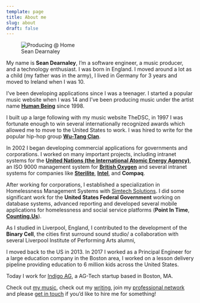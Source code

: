 ```yaml
---
template: page
title: About me
slug: about
draft: false
---
```


<figure class="float-right" style="width: 200px">
 <img src="/media/3233809970622.jpg" alt="Producing @ Home">
 <figcaption>Sean Dearnaley</figcaption>
</figure>

My name is **Sean Dearnaley**, I’m a software engineer, a music producer, and a technology enthusiast.   I was born in England. I moved around a lot as a child (my father was in the army), I lived in Germany for 3 years and moved to Ireland when I was 10.

I’ve been developing applications since I was a teenager. I started a popular music website when I was 14 and I’ve been producing music under the artist name **[Human Being](https://soundcloud.com/humanbeingmusic)** since 1998.

I built up a large following with my music website TheDSC, in 1997 I was fortunate enough to win several internationally recognized awards which allowed me to move to the United States to work. I was hired to write for the popular hip-hop group **[Wu-Tang Clan](https://wutangclan.com/)**.

In 2002 I began developing commercial applications for governments and corporations. I worked on many important projects, including intranet systems for the **[United Nations (the International Atomic Energy Agency)](https://www.iaea.org/)**, an ISO 9000 management system for **[British Oxygen](https://www.boconline.co.uk/)** and several intranet systems for companies like **[Sterilite](https://www.sterilite.com/)**, **[Intel](https://www.intel.com/)**, and **Compaq**.

After working for corporations, I established a specialization in Homelessness Management Systems with [Simtech Solutions](http://www.simtechsolutions.com/).  I did some significant work for the **United States Federal Government** working on database systems, advanced reporting and developed several mobile applications for homelessness and social service platforms (**Point In Time**, **[Counting.Us](https://counting.us/)**).

As I studied in Liverpool, England, I contributed to the development of the **Binary Cell**, the cities first surround sound studio/ a collaboration with several Liverpool Institute of Performing Arts alumni,

I moved back to the US in 2013. In 2017 I worked as a Principal Engineer for a large education company in the Boston area, I worked on a lesson delivery pipeline providing education to 6 million kids across the United States.

Today I work for [Indigo AG](https://www.indigoag.com/), a AG-Tech startup based in Boston, MA.

Check out [my music](https://soundcloud.com/humanbeingmusic), check out my [writing](https://medium.com/@seandearnaley), join my [professional network](https://www.linkedin.com/in/sean-dearnaley-8577a973/) and please [get in touch](mailto:seandearnaley@hotmail.com) if you’d like to hire me for something!
